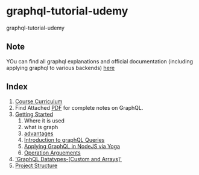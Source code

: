 # graphql-tutorial-udemy

graphql-tutorial-udemy

## Note

YOu can find all graphql explanations and official documentation (including applying graphql to various backends) [here](#http://spec.graphql.org/draft/)

## Index

1. [Course Curriculum](./CourseCurriculam.md)
2. Find Attached [PDF](./PDF-Reference-The-Modern-GraphQL-Bootcamp.pdf.pdf) for complete notes on GraphQL.
3. [Getting Started](./GettingStarted.md)
   1. Where it is used
   2. what is graph
   3. [advantages](./GettingStarted.md#advantages)
   4. [Introduction to graphQL Queries](./GettingStarted.md#queries)
   5. [Applying GraphQL in NodeJS via Yoga](./GettingStarted.md#yogaintegration)
   6. [Operation Arguements](./operationArguements.md)
4. ['GraphQL Datatypes-[Custom and Arrays]'](./GraphqlDatatypes.md)
5. [Project Structure](./Project-Intro.md)